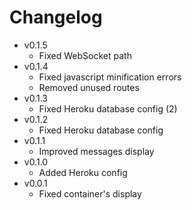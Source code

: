 Changelog
=========

* v0.1.5
  * Fixed WebSocket path
* v0.1.4
  * Fixed javascript minification errors
  * Removed unused routes
* v0.1.3
  * Fixed Heroku database config (2)
* v0.1.2
  * Fixed Heroku database config
* v0.1.1
  * Improved messages display
* v0.1.0
  * Added Heroku config
* v0.0.1
  * Fixed container's display
